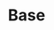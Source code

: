 ---
layout: prefab
title: Base
data_file: Base
parent: Prefabs
nav_exclude: true
search_exclude: false
---